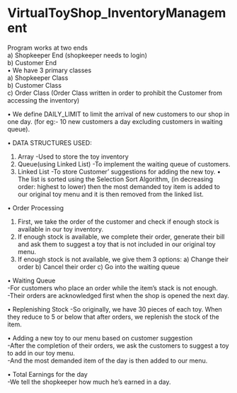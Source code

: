 # VirtualToyShop_InventoryManagement

Program works at two ends\
a) Shopkeeper End
(shopkeeper needs to login)\
b) Customer End\
• We have 3 primary classes\
a) Shopkeeper Class\
b) Customer Class\
c) Order Class
(Order Class written in order to prohibit the Customer from accessing the inventory)

• We define DAILY_LIMIT to limit the arrival of new customers to our shop in one day. (for eg:-
10 new customers a day excluding customers in waiting queue).

• DATA STRUCTURES USED:
1. Array
-Used to store the toy inventory
2. Queue(using Linked List)
-To implement the waiting queue of customers.
3. Linked List
-To store Customer’ suggestions for adding the new toy.
• The list is sorted using the Selection Sort Algorithm, (in decreasing order: highest to lower) then
the most demanded toy item is added to our original toy menu and it is then removed from the
linked list.

• Order Processing
1. First, we take the order of the customer and check if enough stock is available in our toy
inventory.
2. If enough stock is available, we complete their order, generate their bill and ask them to
suggest a toy that is not included in our original toy menu.
3. If enough stock is not available, we give them 3 options:
a) Change their order
b) Cancel their order
c) Go into the waiting queue

• Waiting Queue\
-For customers who place an order while the item’s stack is not enough.\
-Their orders are acknowledged first when the shop is opened the next day.

• Replenishing Stock
-So originally, we have 30 pieces of each toy. When they reduce to 5 or below that after orders,
we replenish the stock of the item.

• Adding a new toy to our menu based on customer suggestion\
-After the completion of their orders, we ask the customers to suggest a toy to add in our toy
menu.\
-And the most demanded item of the day is then added to our menu.

• Total Earnings for the day\
-We tell the shopkeeper how much he’s earned in a day.
